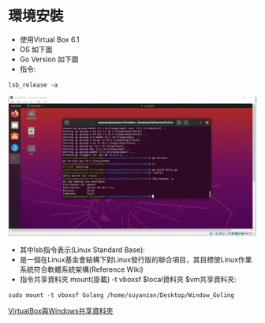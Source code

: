 # 環境安裝
* 使用Virtual Box 6.1
* OS 如下圖
* Go Version 如下圖
* 指令:
``` linux command
lsb_release -a
```
![GITHUB](https://github.com/suyanzan/GolangLearn/blob/main/Img/6.jpg)
* 其中lsb指令表示(Linux Standard Base):
* 是一個在Linux基金會結構下對Linux發行版的聯合項目，其目標使Linux作業系統符合軟體系統架構(Reference Wiki)
* 指令共享資料夾 mount(掛載) -t vboxsf $local資料夾 $vm共享資料夾:
``` linux command
sudo mount -t vboxsf Golang /home/suyanzan/Desktop/Window_Goling
```
[VirtualBox與Windows共享資料夾](https://blog.xuite.net/yh96301/blog/76237032# "Title")
